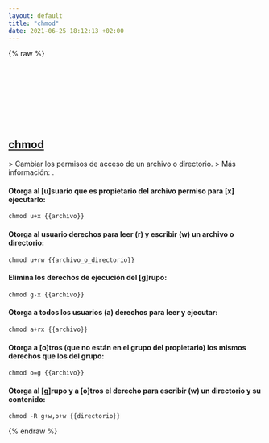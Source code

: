 ```yaml
---
layout: default
title: "chmod"
date: 2021-06-25 18:12:13 +02:00
---
```

{% raw %}
<h2 id="chmod">
  <a href="/es/common/chmod.html">chmod</a> <a href="#chmod"><svg class="icon">
    <use href="/assets/images/unicode_sprite.svg#link" />
  </svg></a>
</h2>
> Cambiar los permisos de acceso de un archivo o directorio.
> Más información: <https://www.gnu.org/software/coreutils/chmod>.

#### Otorga al [u]suario que es propietario del archivo permiso para [x] ejecutarlo:
```shell
chmod u+x {{archivo}}
```
#### Otorga al usuario derechos para leer (r) y escribir (w) un archivo o directorio:
```shell
chmod u+rw {{archivo_o_directorio}}
```
#### Elimina los derechos de ejecución del [g]rupo:
```shell
chmod g-x {{archivo}}
```
#### Otorga a todos los usuarios (a) derechos para leer y ejecutar:
```shell
chmod a+rx {{archivo}}
```
#### Otorga a [o]tros (que no están en el grupo del propietario) los mismos derechos que los del grupo:
```shell
chmod o=g {{archivo}}
```
#### Otorga al [g]rupo y a [o]tros el derecho para escribir (w) un directorio y su contenido:
```shell
chmod -R g+w,o+w {{directorio}}
```
{% endraw %}